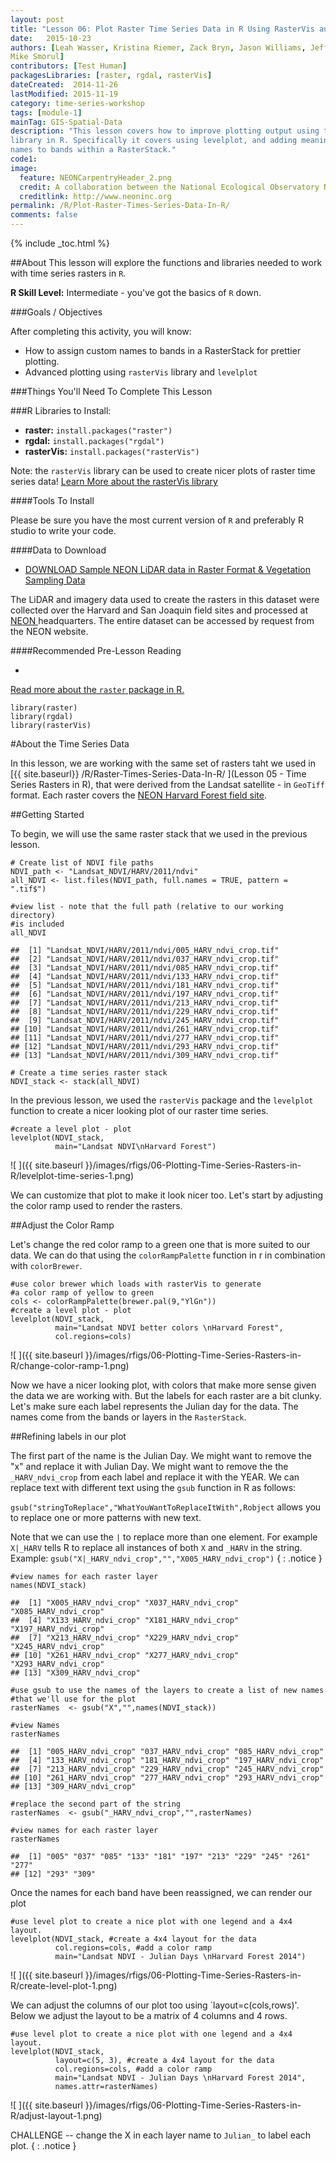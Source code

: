 ```yaml
---
layout: post
title: "Lesson 06: Plot Raster Time Series Data in R Using RasterVis and LevelPlot"
date:   2015-10-23
authors: [Leah Wasser, Kristina Riemer, Zack Bryn, Jason Williams, Jeff Hollister, 
Mike Smorul]
contributors: [Test Human]
packagesLibraries: [raster, rgdal, rasterVis]
dateCreated:  2014-11-26
lastModified: 2015-11-19
category: time-series-workshop
tags: [module-1]
mainTag: GIS-Spatial-Data
description: "This lesson covers how to improve plotting output using the rasterVis
library in R. Specifically it covers using levelplot, and adding meaningful custom 
names to bands within a RasterStack."
code1: 
image:
  feature: NEONCarpentryHeader_2.png
  credit: A collaboration between the National Ecological Observatory Network (NEON) and Data Carpentry
  creditlink: http://www.neoninc.org
permalink: /R/Plot-Raster-Times-Series-Data-In-R/
comments: false
---
```


{% include _toc.html %}

##About
This lesson will explore the functions and libraries needed to work with time series
rasters in `R`. 

**R Skill Level:** Intermediate - you've got the basics of `R` down.

<div id="objectives" markdown="1">

###Goals / Objectives

After completing this activity, you will know:

* How to assign custom names to bands in a RasterStack for prettier plotting.
* Advanced plotting using `rasterVis` library and `levelplot`

###Things You'll Need To Complete This Lesson

###R Libraries to Install:

* **raster:** `install.packages("raster")`
* **rgdal:** `install.packages("rgdal")`
* **rasterVis:** `install.packages("rasterVis")`

Note: the `rasterVis` library can be used to create nicer plots of raster time
series data! <a href="https://cran.r-project.org/web/packages/rasterVis/rasterVis.pdf"
target="_blank">Learn More about the rasterVis library</a>

####Tools To Install

Please be sure you have the most current version of `R` and preferably
R studio to write your code.


####Data to Download

* <a href="http://figshare.com/articles/NEON_AOP_Hyperspectral_Teaching_Dataset_SJER_and_Harvard_forest/1580086" class="btn btn-success"> DOWNLOAD Sample NEON LiDAR data in Raster Format & Vegetation Sampling Data</a>


The LiDAR and imagery data used to create the rasters in this dataset were 
collected over the Harvard and San Joaquin field sites 
and processed at <a href="http://www.neoninc.org" target="_blank" >NEON </a> 
headquarters. The entire dataset can be accessed by request from the NEON website.  

####Recommended Pre-Lesson Reading


* <a href="http://cran.r-project.org/web/packages/raster/raster.pdf" target="_blank">
Read more about the `raster` package in R.</a>

</div>


    library(raster)
    library(rgdal)
    library(rasterVis)

#About the Time Series Data

In this lesson, we are working with the same set of rasters taht we used in 
[{{ site.baseurl}} /R/Raster-Times-Series-Data-In-R/ ](Lesson 05 - Time Series Rasters in R), 
that were derived from the Landsat satellite - in `GeoTiff` format. Each
raster covers the <a href="http://www.neoninc.org/science-design/field-sites/harvard-forest" target="_blank">NEON Harvard Forest field site</a>.


##Getting Started 

To begin, we will use the same raster stack that we used in the previous lesson.



    # Create list of NDVI file paths
    NDVI_path <- "Landsat_NDVI/HARV/2011/ndvi"
    all_NDVI <- list.files(NDVI_path, full.names = TRUE, pattern = ".tif$")
    
    #view list - note that the full path (relative to our working directory)
    #is included
    all_NDVI

    ##  [1] "Landsat_NDVI/HARV/2011/ndvi/005_HARV_ndvi_crop.tif"
    ##  [2] "Landsat_NDVI/HARV/2011/ndvi/037_HARV_ndvi_crop.tif"
    ##  [3] "Landsat_NDVI/HARV/2011/ndvi/085_HARV_ndvi_crop.tif"
    ##  [4] "Landsat_NDVI/HARV/2011/ndvi/133_HARV_ndvi_crop.tif"
    ##  [5] "Landsat_NDVI/HARV/2011/ndvi/181_HARV_ndvi_crop.tif"
    ##  [6] "Landsat_NDVI/HARV/2011/ndvi/197_HARV_ndvi_crop.tif"
    ##  [7] "Landsat_NDVI/HARV/2011/ndvi/213_HARV_ndvi_crop.tif"
    ##  [8] "Landsat_NDVI/HARV/2011/ndvi/229_HARV_ndvi_crop.tif"
    ##  [9] "Landsat_NDVI/HARV/2011/ndvi/245_HARV_ndvi_crop.tif"
    ## [10] "Landsat_NDVI/HARV/2011/ndvi/261_HARV_ndvi_crop.tif"
    ## [11] "Landsat_NDVI/HARV/2011/ndvi/277_HARV_ndvi_crop.tif"
    ## [12] "Landsat_NDVI/HARV/2011/ndvi/293_HARV_ndvi_crop.tif"
    ## [13] "Landsat_NDVI/HARV/2011/ndvi/309_HARV_ndvi_crop.tif"

    # Create a time series raster stack
    NDVI_stack <- stack(all_NDVI)

In the previous lesson, we used the `rasterVis` package and the `levelplot` function
to create a nicer looking plot of our raster time series.  


    #create a level plot - plot
    levelplot(NDVI_stack,
              main="Landsat NDVI\nHarvard Forest")

![ ]({{ site.baseurl }}/images/rfigs/06-Plotting-Time-Series-Rasters-in-R/levelplot-time-series-1.png) 

We can customize that plot to make it look nicer too. Let's start by adjusting 
the color ramp used to render the rasters.

##Adjust the Color Ramp

Let's change the red color ramp to a green one that is more suited to our data.
We can do that using the `colorRampPalette` function in r in combination with 
`colorBrewer`. 


    #use color brewer which loads with rasterVis to generate
    #a color ramp of yellow to green
    cols <- colorRampPalette(brewer.pal(9,"YlGn"))
    #create a level plot - plot
    levelplot(NDVI_stack,
              main="Landsat NDVI better colors \nHarvard Forest",
              col.regions=cols)

![ ]({{ site.baseurl }}/images/rfigs/06-Plotting-Time-Series-Rasters-in-R/change-color-ramp-1.png) 

Now we have a nicer looking plot, with colors that make more sense given the 
data we are working with. But the labels for each raster are a bit clunky. 
Let's make sure each label represents the Julian day for the data. The names
come from the bands or layers in the `RasterStack`.

##Refining labels in our plot 

The first part of the name is the Julian Day. We might want to remove the "x" and 
replace it with Julian Day. We might want to remove the  the `_HARV_ndvi_crop` 
from each label and replace it with the YEAR. We can replace text with different 
text using the `gsub` function in R as follows: 

`gsub("stringToReplace","WhatYouWantToReplaceItWith",Robject` allows you to 
replace one or more patterns with new text. 

Note that we can use the `|` to replace more than one element. For example
`X|_HARV` tells R to replace all instances of both `X` and `_HARV` in the string.
Example: 
`gsub("X|_HARV_ndvi_crop","","X005_HARV_ndvi_crop")`
{ : .notice }



    #view names for each raster layer
    names(NDVI_stack)

    ##  [1] "X005_HARV_ndvi_crop" "X037_HARV_ndvi_crop" "X085_HARV_ndvi_crop"
    ##  [4] "X133_HARV_ndvi_crop" "X181_HARV_ndvi_crop" "X197_HARV_ndvi_crop"
    ##  [7] "X213_HARV_ndvi_crop" "X229_HARV_ndvi_crop" "X245_HARV_ndvi_crop"
    ## [10] "X261_HARV_ndvi_crop" "X277_HARV_ndvi_crop" "X293_HARV_ndvi_crop"
    ## [13] "X309_HARV_ndvi_crop"

    #use gsub to use the names of the layers to create a list of new names
    #that we'll use for the plot 
    rasterNames  <- gsub("X","",names(NDVI_stack))
    
    #view Names
    rasterNames

    ##  [1] "005_HARV_ndvi_crop" "037_HARV_ndvi_crop" "085_HARV_ndvi_crop"
    ##  [4] "133_HARV_ndvi_crop" "181_HARV_ndvi_crop" "197_HARV_ndvi_crop"
    ##  [7] "213_HARV_ndvi_crop" "229_HARV_ndvi_crop" "245_HARV_ndvi_crop"
    ## [10] "261_HARV_ndvi_crop" "277_HARV_ndvi_crop" "293_HARV_ndvi_crop"
    ## [13] "309_HARV_ndvi_crop"

    #replace the second part of the string
    rasterNames  <- gsub("_HARV_ndvi_crop","",rasterNames)
    
    #view names for each raster layer
    rasterNames

    ##  [1] "005" "037" "085" "133" "181" "197" "213" "229" "245" "261" "277"
    ## [12] "293" "309"

Once the names for each band have been reassigned, we can render our plot


    #use level plot to create a nice plot with one legend and a 4x4 layout.
    levelplot(NDVI_stack, #create a 4x4 layout for the data
              col.regions=cols, #add a color ramp
              main="Landsat NDVI - Julian Days \nHarvard Forest 2014")

![ ]({{ site.baseurl }}/images/rfigs/06-Plotting-Time-Series-Rasters-in-R/create-level-plot-1.png) 

We can adjust the columns of our plot too using `layout=c(cols,rows)'. Below
we adjust the layout to be a matrix of 4 columns and 4 rows.


    #use level plot to create a nice plot with one legend and a 4x4 layout.
    levelplot(NDVI_stack,
              layout=c(5, 3), #create a 4x4 layout for the data
              col.regions=cols, #add a color ramp
              main="Landsat NDVI - Julian Days \nHarvard Forest 2014",
              names.attr=rasterNames)

![ ]({{ site.baseurl }}/images/rfigs/06-Plotting-Time-Series-Rasters-in-R/adjust-layout-1.png) 

CHALLENGE -- change the X in each layer name to `Julian_` to label each plot.
{ : .notice }





